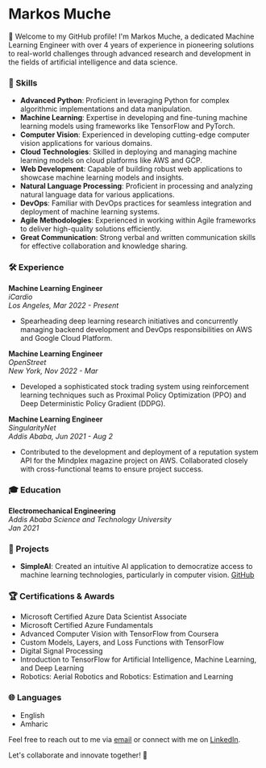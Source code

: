 # Markos Muche

👋 Welcome to my GitHub profile! I'm Markos Muche, a dedicated Machine Learning Engineer with over 4 years of experience in pioneering solutions to real-world challenges through advanced research and development in the fields of artificial intelligence and data science.

### 🔧 Skills

- **Advanced Python**: Proficient in leveraging Python for complex algorithmic implementations and data manipulation.
- **Machine Learning**: Expertise in developing and fine-tuning machine learning models using frameworks like TensorFlow and PyTorch.
- **Computer Vision**: Experienced in developing cutting-edge computer vision applications for various domains.
- **Cloud Technologies**: Skilled in deploying and managing machine learning models on cloud platforms like AWS and GCP.
- **Web Development**: Capable of building robust web applications to showcase machine learning models and insights.
- **Natural Language Processing**: Proficient in processing and analyzing natural language data for various applications.
- **DevOps**: Familiar with DevOps practices for seamless integration and deployment of machine learning systems.
- **Agile Methodologies**: Experienced in working within Agile frameworks to deliver high-quality solutions efficiently.
- **Great Communication**: Strong verbal and written communication skills for effective collaboration and knowledge sharing.

### 🛠️ Experience

**Machine Learning Engineer**  
*iCardio*  
*Los Angeles, Mar 2022 - Present*  
- Spearheading deep learning research initiatives and concurrently managing backend development and DevOps responsibilities on AWS and Google Cloud Platform.
  
**Machine Learning Engineer**  
*OpenStreet*  
*New York, Nov 2022 - Mar*  
- Developed a sophisticated stock trading system using reinforcement learning techniques such as Proximal Policy Optimization (PPO) and Deep Deterministic Policy Gradient (DDPG).

**Machine Learning Engineer**  
*SingularityNet*  
*Addis Ababa, Jun 2021 - Aug 2*  
- Contributed to the development and deployment of a reputation system API for the Mindplex magazine project on AWS. Collaborated closely with cross-functional teams to ensure project success.

### 🎓 Education

**Electromechanical Engineering**  
*Addis Ababa Science and Technology University*  
*Jan 2021*

### 🚀 Projects

- **SimpleAI**: Created an intuitive AI application to democratize access to machine learning technologies, particularly in computer vision. [GitHub](https://github.com/MarkosMuche/SimpleAI)

### 🏆 Certifications & Awards

- Microsoft Certified Azure Data Scientist Associate
- Microsoft Certified Azure Fundamentals
- Advanced Computer Vision with TensorFlow from Coursera
- Custom Models, Layers, and Loss Functions with TensorFlow
- Digital Signal Processing
- Introduction to TensorFlow for Artificial Intelligence, Machine Learning, and Deep Learning
- Robotics: Aerial Robotics and Robotics: Estimation and Learning

### 🌐 Languages

- English
- Amharic

Feel free to reach out to me via [email](mailto:markosmuche2018@gmail.com) or connect with me on [LinkedIn](https://www.linkedin.com/in/markosmuche).

Let's collaborate and innovate together! 🚀
